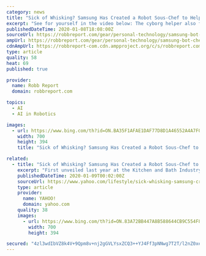 ```yaml
---
category: news
title: "Sick of Whisking? Samsung Has Created a Robot Sous-Chef to Help You Cook"
excerpt: "See for yourself in the video below: The cyborg helper also features advanced internal and external sensors that work alongside artificial intelligence-based planning algorithms. The idea is that Bot Chef will help you cook up a storm, but won’t get in the way (too many cooks in the kitchen and all that). Moreover, it’s advanced ..."
publishedDateTime: 2020-01-08T18:08:00Z
sourceUrl: https://robbreport.com/gear/personal-technology/samsung-bot-chef-2891606/
ampUrl: https://robbreport.com/gear/personal-technology/samsung-bot-chef-2891606/amp/
cdnAmpUrl: https://robbreport-com.cdn.ampproject.org/c/s/robbreport.com/gear/personal-technology/samsung-bot-chef-2891606/amp/
type: article
quality: 58
heat: 69
published: true

provider:
  name: Robb Report
  domain: robbreport.com

topics:
  - AI
  - AI in Robotics

images:
  - url: https://www.bing.com/th?id=ON.BA35F1AFAE1DAF77D8D1A46552A4A7F0
    width: 700
    height: 394
    title: "Sick of Whisking? Samsung Has Created a Robot Sous-Chef to Help You Cook"

related:
  - title: "Sick of Whisking? Samsung Has Created a Robot Sous-Chef to Help You Cook"
    excerpt: "First unveiled last year at the Kitchen and Bath Industry Show, the AI-powered cobot (collaborative robot) known as Bot Chef was back in the kitchen for ... The cyborg helper also features advanced internal and external sensors that work alongside artificial intelligence-based planning algorithms. The idea is that Bot Chef will help you cook ..."
    publishedDateTime: 2020-01-09T00:02:00Z
    sourceUrl: https://www.yahoo.com/lifestyle/sick-whisking-samsung-created-robot-180001785.html
    type: article
    provider:
      name: YAHOO!
      domain: yahoo.com
    quality: 38
    images:
      - url: https://www.bing.com/th?id=ON.83A72BB447A8B588644CB9C554F83BF8
        width: 700
        height: 394

secured: "4zl3wdIbVZ8k4V+9Qpm8v+nj2gGVLYsxZCQ3++YJ4Ff3pNNwg7T2T/l2nZ0xeVgAq+0Q8VIRvtYyq1bWP9DnLgOnCft6SZRZeJ1Msk+ciqXDq7h3PVvGXdj3l5cUKAGrBesv7K51ZJztJyRQeK3N4MmFCuXKApkrFx4lIPxm+05rv5g5NdIyLLTXHznSasLMm2tWbkF4JQsuz5z/nNNPN7L+/UHfjTepWo7lDl4cXQNXWqVrc2bZavs7G6fb31iTZ+OLtj5xH3YF1Q9DguUfSQ==;GYhlTSZMlQDjRANdtkknig=="
---
```


